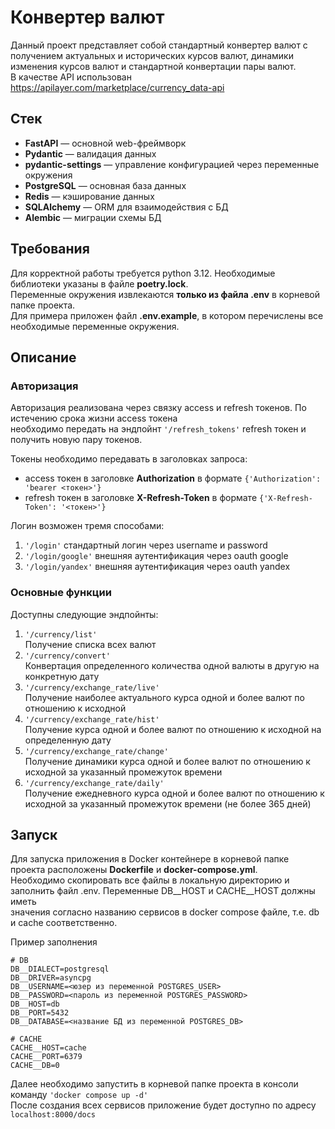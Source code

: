 # Конвертер валют
Данный проект представляет собой стандартный конвертер валют с получением актуальных и исторических курсов валют, динамики изменения курсов валют и стандартной конвертации пары валют.\
В качестве API использован https://apilayer.com/marketplace/currency_data-api
## Стек
- **FastAPI** — основной web-фреймворк
- **Pydantic** — валидация данных
- **pydantic-settings** — управление конфигурацией через переменные окружения
- **PostgreSQL** — основная база данных
- **Redis** — кэширование данных
- **SQLAlchemy** — ORM для взаимодействия с БД
- **Alembic** — миграции схемы БД
## Требования
Для корректной работы требуется python 3.12. Необходимые библиотеки указаны в файле **poetry.lock**.\
Переменные окружения извлекаются **только из файлa .env** в корневой папке проекта.\
Для примера приложен файл **.env.example**, в котором перечислены все необходимые переменные окружения.
## Описание
### Авторизация
Авторизация реализована через связку access и refresh токенов. По истечению срока жизни access токена\
необходимо передать на эндпойнт `'/refresh_tokens'` refresh токен и получить новую пару токенов.

Токены необходимо передавать в заголовках запроса:
- access токен в заголовке **Authorization** в формате `{'Authorization': 'bearer <токен>'}`
- refresh токен в заголовке **X-Refresh-Token** в формате `{'X-Refresh-Token': '<токен>'}`

Логин возможен тремя способами:
1. `'/login'` стандартный логин через username и password
2. `'/login/google'` внешняя аутентификация через oauth google
3. `'/login/yandex'` внешняя аутентификация через oauth yandex
### Основные функции
Доступны следующие эндпойнты:
1. `'/currency/list'`\
   Получение списка всех валют
2. `'/currency/convert'`\
   Конвертация определенного количества одной валюты в другую на конкретную дату
3. `'/currency/exchange_rate/live'`\
   Получение наиболее актуального курса одной и более валют по отношению к исходной
4. `'/currency/exchange_rate/hist'`\
   Получение курса одной и более валют по отношению к исходной на определенную дату
5. `'/currency/exchange_rate/change'`\
   Получение динамики курса одной и более валют по отношению к исходной за указанный промежуток времени
6. `'/currency/exchange_rate/daily'`\
    Получение ежедневного курса одной и более валют по отношению к исходной за указанный промежуток времени (не более 365 дней)

## Запуск

Для запуска приложения в Docker контейнере в корневой папке проекта расположены **Dockerfile** и **docker-compose.yml**.\
Необходимо скопировать все файлы в локальную директорию и заполнить файл .env. Переменные DB__HOST и CACHE__HOST должны иметь\
значения согласно названию сервисов в docker compose файле, т.е. db и cache соответственно.

Пример заполнения
```
# DB
DB__DIALECT=postgresql
DB__DRIVER=asyncpg
DB__USERNAME=<юзер из переменной POSTGRES_USER>
DB__PASSWORD=<пароль из переменной POSTGRES_PASSWORD>
DB__HOST=db
DB__PORT=5432
DB__DATABASE=<название БД из переменной POSTGRES_DB>

# CACHE
CACHE__HOST=cache
CACHE__PORT=6379
CACHE__DB=0
```
Далее необходимо запустить в корневой папке проекта в консоли команду `'docker compose up -d'`\
После создания всех сервисов приложение будет доступно по адресу `localhost:8000/docs`
